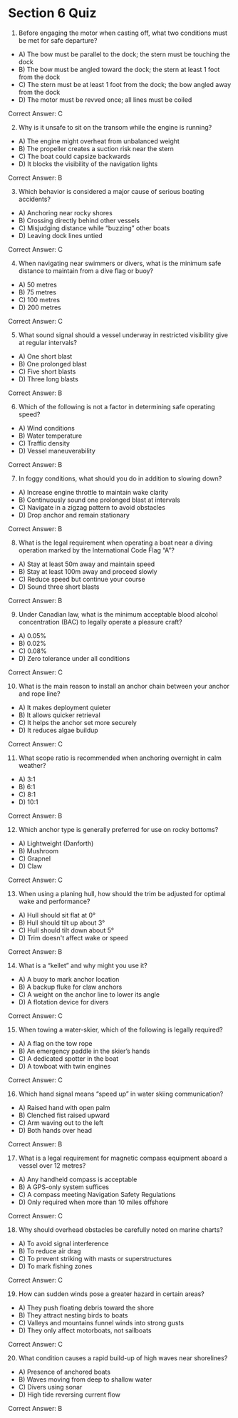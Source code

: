 # Section 6 Quiz
1. Before engaging the motor when casting off, what two conditions must be met for safe departure?
- A) The bow must be parallel to the dock; the stern must be touching the dock
- B) The bow must be angled toward the dock; the stern at least 1 foot from the dock
- C) The stern must be at least 1 foot from the dock; the bow angled away from the dock
- D) The motor must be revved once; all lines must be coiled

Correct Answer: C

2. Why is it unsafe to sit on the transom while the engine is running?
- A) The engine might overheat from unbalanced weight
- B) The propeller creates a suction risk near the stern
- C) The boat could capsize backwards
- D) It blocks the visibility of the navigation lights

Correct Answer: B

3. Which behavior is considered a major cause of serious boating accidents?
- A) Anchoring near rocky shores
- B) Crossing directly behind other vessels
- C) Misjudging distance while “buzzing” other boats
- D) Leaving dock lines untied

Correct Answer: C

4. When navigating near swimmers or divers, what is the minimum safe distance to maintain from a dive flag or buoy?
- A) 50 metres
- B) 75 metres
- C) 100 metres
- D) 200 metres

Correct Answer: C

5. What sound signal should a vessel underway in restricted visibility give at regular intervals?
- A) One short blast
- B) One prolonged blast
- C) Five short blasts
- D) Three long blasts

Correct Answer: B

6. Which of the following is not a factor in determining safe operating speed?
- A) Wind conditions
- B) Water temperature
- C) Traffic density
- D) Vessel maneuverability

Correct Answer: B

7. In foggy conditions, what should you do in addition to slowing down?
- A) Increase engine throttle to maintain wake clarity
- B) Continuously sound one prolonged blast at intervals
- C) Navigate in a zigzag pattern to avoid obstacles
- D) Drop anchor and remain stationary

Correct Answer: B

8. What is the legal requirement when operating a boat near a diving operation marked by the International Code Flag “A”?
- A) Stay at least 50m away and maintain speed
- B) Stay at least 100m away and proceed slowly
- C) Reduce speed but continue your course
- D) Sound three short blasts

Correct Answer: B

9. Under Canadian law, what is the minimum acceptable blood alcohol concentration (BAC) to legally operate a pleasure craft?
- A) 0.05%
- B) 0.02%
- C) 0.08%
- D) Zero tolerance under all conditions

Correct Answer: C

10. What is the main reason to install an anchor chain between your anchor and rope line?
- A) It makes deployment quieter
- B) It allows quicker retrieval
- C) It helps the anchor set more securely
- D) It reduces algae buildup

Correct Answer: C

11. What scope ratio is recommended when anchoring overnight in calm weather?
- A) 3:1
- B) 6:1
- C) 8:1
- D) 10:1

Correct Answer: B

12. Which anchor type is generally preferred for use on rocky bottoms?
- A) Lightweight (Danforth)
- B) Mushroom
- C) Grapnel
- D) Claw

Correct Answer: C

13. When using a planing hull, how should the trim be adjusted for optimal wake and performance?
- A) Hull should sit flat at 0°
- B) Hull should tilt up about 3°
- C) Hull should tilt down about 5°
- D) Trim doesn't affect wake or speed

Correct Answer: B

14. What is a “kellet” and why might you use it?
- A) A buoy to mark anchor location
- B) A backup fluke for claw anchors
- C) A weight on the anchor line to lower its angle
- D) A flotation device for divers

Correct Answer: C

15. When towing a water-skier, which of the following is legally required?
- A) A flag on the tow rope
- B) An emergency paddle in the skier’s hands
- C) A dedicated spotter in the boat
- D) A towboat with twin engines

Correct Answer: C

16. Which hand signal means “speed up” in water skiing communication?
- A) Raised hand with open palm
- B) Clenched fist raised upward
- C) Arm waving out to the left
- D) Both hands over head

Correct Answer: B

17. What is a legal requirement for magnetic compass equipment aboard a vessel over 12 metres?
- A) Any handheld compass is acceptable
- B) A GPS-only system suffices
- C) A compass meeting Navigation Safety Regulations
- D) Only required when more than 10 miles offshore

Correct Answer: C

18. Why should overhead obstacles be carefully noted on marine charts?
- A) To avoid signal interference
- B) To reduce air drag
- C) To prevent striking with masts or superstructures
- D) To mark fishing zones

Correct Answer: C

19. How can sudden winds pose a greater hazard in certain areas?
- A) They push floating debris toward the shore
- B) They attract nesting birds to boats
- C) Valleys and mountains funnel winds into strong gusts
- D) They only affect motorboats, not sailboats

Correct Answer: C

20. What condition causes a rapid build-up of high waves near shorelines?
- A) Presence of anchored boats
- B) Waves moving from deep to shallow water
- C) Divers using sonar
- D) High tide reversing current flow

Correct Answer: B
